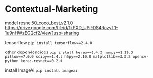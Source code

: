 # Contextual-Marketing
model resnet50_coco_best_v2.1.0 https://drive.google.com/file/d/1kPXD_UPi9DS4RczyT1-1u9nHWzEGQcf2/view?usp=sharing

tensorflow 
```pip install tensorflow==2.4.0```

other dependencices 
```pip install keras==2.4.3 numpy==1.19.3 pillow==7.0.0 scipy==1.4.1 h5py==2.10.0 matplotlib==3.3.2 opencv-python keras-resnet==0.2.0```

install ImageAi 
```pip install imageai ```
